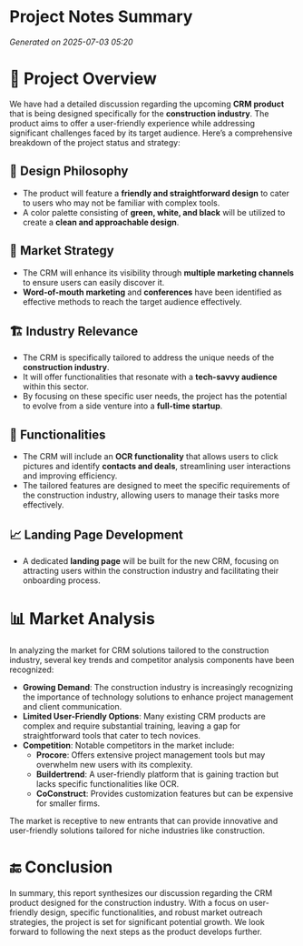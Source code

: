 # Project Notes Summary

*Generated on 2025-07-03 05:20*

# 📄 Project Overview

We have had a detailed discussion regarding the upcoming **CRM product** that is being designed specifically for the **construction industry**. The product aims to offer a user-friendly experience while addressing significant challenges faced by its target audience. Here’s a comprehensive breakdown of the project status and strategy:

## 🎨 Design Philosophy

- The product will feature a **friendly and straightforward design** to cater to users who may not be familiar with complex tools.
- A color palette consisting of **green, white, and black** will be utilized to create a **clean and approachable design**.

## 🚀 Market Strategy

- The CRM will enhance its visibility through **multiple marketing channels** to ensure users can easily discover it.
- **Word-of-mouth marketing** and **conferences** have been identified as effective methods to reach the target audience effectively.

## 🏗️ Industry Relevance

- The CRM is specifically tailored to address the unique needs of the **construction industry**.
- It will offer functionalities that resonate with a **tech-savvy audience** within this sector.
- By focusing on these specific user needs, the project has the potential to evolve from a side venture into a **full-time startup**.

## 📱 Functionalities

- The CRM will include an **OCR functionality** that allows users to click pictures and identify **contacts and deals**, streamlining user interactions and improving efficiency.
- The tailored features are designed to meet the specific requirements of the construction industry, allowing users to manage their tasks more effectively.

## 📈 Landing Page Development

- A dedicated **landing page** will be built for the new CRM, focusing on attracting users within the construction industry and facilitating their onboarding process.

# 📊 Market Analysis

In analyzing the market for CRM solutions tailored to the construction industry, several key trends and competitor analysis components have been recognized:

- **Growing Demand**: The construction industry is increasingly recognizing the importance of technology solutions to enhance project management and client communication.
- **Limited User-Friendly Options**: Many existing CRM products are complex and require substantial training, leaving a gap for straightforward tools that cater to tech novices.
- **Competition**: Notable competitors in the market include:
  - **Procore**: Offers extensive project management tools but may overwhelm new users with its complexity.
  - **Buildertrend**: A user-friendly platform that is gaining traction but lacks specific functionalities like OCR.
  - **CoConstruct**: Provides customization features but can be expensive for smaller firms.

The market is receptive to new entrants that can provide innovative and user-friendly solutions tailored for niche industries like construction.

# 🔚 Conclusion

In summary, this report synthesizes our discussion regarding the CRM product designed for the construction industry. With a focus on user-friendly design, specific functionalities, and robust market outreach strategies, the project is set for significant potential growth. We look forward to following the next steps as the product develops further.